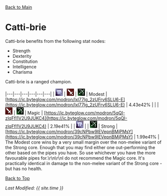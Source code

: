[Back to Main](..\index.md)

# Catti-brie

Catti-brie benefits from the following stat nodes:

* Strength
* Dexterity
* Constitution
* Intelligence
* Charisma

Catti-brie is a ranged champion.

|---|---|---|---|---|---|
| ![Magic Icon](images\magic.png) | ![Melee Icon](images\melee.png) | ![Ranged Icon](images\ranged.png) | Modest | [https://ic.byteglow.com/modron/lxl77lg_2zUFrv6SLU6-E](https://ic.byteglow.com/modron/lxl77lg_2zUFrv6SLU6-E) | 4.43e42% |
|  | ![Melee Icon](images\melee.png) | ![Ranged Icon](images\ranged.png) | Magic | [https://ic.byteglow.com/modron/5qQI-zlqFfl1V2U9JUKC4](https://ic.byteglow.com/modron/5qQI-zlqFfl1V2U9JUKC4) | 2.19e41% |
| ![Magic Icon](images\magic.png) |  | ![Ranged Icon](images\ranged.png) | Strong | [https://ic.byteglow.com/modron/39cNPbw9lEVepnBMjPMsY](https://ic.byteglow.com/modron/39cNPbw9lEVepnBMjPMsY) | 1.99e41% |
The Modest core wins by a very small margin over the non-melee variant of the Strong core. Enough that you may find either one out-performing the other based on the pipes you have. So use whichever you have the more favourable pipes for.\r\n\r\nI do not recommend the Magic core. It's practically identical in damage to the non-melee variant of the Strong core - but has no health.

[Back to Top](#top)

*Last Modified: {{ site.time }}*